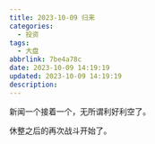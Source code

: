 ```yaml
---
title: 2023-10-09 归来
categories:
  - 投资
tags:
  - 大盘
abbrlink: 7be4a78c
date: 2023-10-09 14:19:19
updated: 2023-10-09 14:19:19
description:
---
```

新闻一个接着一个，无所谓利好利空了。

休整之后的再次战斗开始了。
